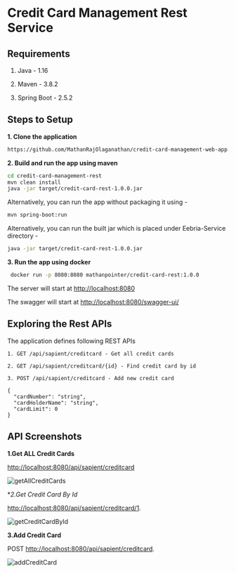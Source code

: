 # Credit Card Management Rest Service

## Requirements

1. Java - 1.16

2. Maven - 3.8.2

3. Spring Boot - 2.5.2

## Steps to Setup

**1. Clone the application**

```bash
https://github.com/MathanRajOlaganathan/credit-card-management-web-app.git
```

**2. Build and run the app using maven**

```bash
cd credit-card-management-rest
mvn clean install
java -jar target/credit-card-rest-1.0.0.jar
```

Alternatively, you can run the app without packaging it using -

```bash
mvn spring-boot:run
```
Alternatively, you can run the built  jar which is  placed under Eebria-Service directory -

```bash
java -jar target/credit-card-rest-1.0.0.jar 
```

**3. Run the app using docker**

```bash
 docker run -p 8080:8080 mathanpointer/credit-card-rest:1.0.0
```

The server will start at <http://localhost:8080>

The swagger will start at <http://localhost:8080/swagger-ui/>

## Exploring the Rest APIs

The application defines following REST APIs

```
1. GET /api/sapient/creditcard - Get all credit cards

2. GET /api/sapient/creditcard/{id} - Find credit card by id

3. POST /api/sapient/creditcard - Add new credit card

{
  "cardNumber": "string",
  "cardHolderName": "string",
  "cardLimit": 0
}

```
## API Screenshots

**1.Get ALL Credit Cards**

<http://localhost:8080/api/sapient/creditcard>

![getAllCreditCards](https://github.com/MathanRajOlaganathan/credit-card-management-web-app/blob/main/credit-card-management-rest/imgs/getAllCreditCards.png?raw=true)


**2.Get Credit Card By Id*

<http://localhost:8080/api/sapient/creditcard/1>.

![getCreditCardById](https://github.com/MathanRajOlaganathan/credit-card-management-web-app/blob/main/credit-card-management-rest/imgs/getCreditCardById.png?raw=true)


**3.Add Credit Card**

POST
<http://localhost:8080/api/sapient/creditcard>.

![addCreditCard](https://github.com/MathanRajOlaganathan/credit-card-management-web-app/blob/main/credit-card-management-rest/imgs/addCreditCard.png?raw=true)




